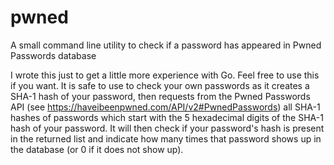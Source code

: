 # pwned
A small command line utility to check if a password has appeared in Pwned Passwords database

I wrote this just to get a little more experience with Go. Feel free to use this if you want. It
is safe to use to check your own passwords as it creates a SHA-1 hash of your password, then requests
from the Pwned Passwords API (see <https://haveibeenpwned.com/API/v2#PwnedPasswords>) all SHA-1 hashes
of passwords which start with the 5 hexadecimal digits of the SHA-1 hash of your password. It will then
check if your password's hash is present in the returned list and indicate how many times that password
shows up in the database (or 0 if it does not show up).
